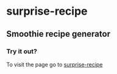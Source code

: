 # surprise-recipe
## Smoothie recipe generator
### Try it out?
To visit the page go to [surprise-recipe](https://mchwebdev.github.io/surprise-recipe/)
